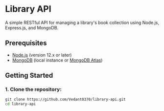# Library API

A simple RESTful API for managing a library's book collection using Node.js, Express.js, and MongoDB.

## Prerequisites

- [Node.js](https://nodejs.org/en/) (version 12.x or later)
- [MongoDB](https://www.mongodb.com/try/download/community) (local instance or [MongoDB Atlas](https://www.mongodb.com/cloud/atlas))

## Getting Started

### 1. Clone the repository:

```bash
git clone https://github.com/Vedant0370/library-api.git
cd library-api

